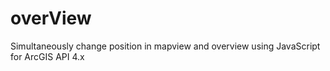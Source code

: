 # overView
Simultaneously change position in mapview and overview using JavaScript for ArcGIS API 4.x
